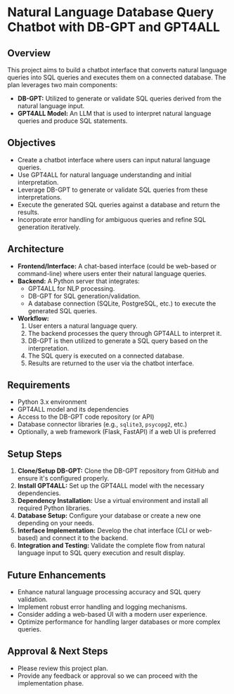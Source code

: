 # Natural Language Database Query Chatbot with DB-GPT and GPT4ALL

## Overview

This project aims to build a chatbot interface that converts natural language queries into SQL queries and executes them on a connected database. The plan leverages two main components:

- **DB-GPT:** Utilized to generate or validate SQL queries derived from the natural language input.
- **GPT4ALL Model:** An LLM that is used to interpret natural language queries and produce SQL statements.

## Objectives

- Create a chatbot interface where users can input natural language queries.
- Use GPT4ALL for natural language understanding and initial interpretation.
- Leverage DB-GPT to generate or validate SQL queries from these interpretations.
- Execute the generated SQL queries against a database and return the results.
- Incorporate error handling for ambiguous queries and refine SQL generation iteratively.

## Architecture

- **Frontend/Interface:** A chat-based interface (could be web-based or command-line) where users enter their natural language queries.
- **Backend:** A Python server that integrates:
  - GPT4ALL for NLP processing.
  - DB-GPT for SQL generation/validation.
  - A database connection (SQLite, PostgreSQL, etc.) to execute the generated SQL queries.
- **Workflow:**
  1. User enters a natural language query.
  2. The backend processes the query through GPT4ALL to interpret it.
  3. DB-GPT is then utilized to generate a SQL query based on the interpretation.
  4. The SQL query is executed on a connected database.
  5. Results are returned to the user via the chatbot interface.

## Requirements

- Python 3.x environment
- GPT4ALL model and its dependencies
- Access to the DB-GPT code repository (or API)
- Database connector libraries (e.g., `sqlite3`, `psycopg2`, etc.)
- Optionally, a web framework (Flask, FastAPI) if a web UI is preferred

## Setup Steps

1. **Clone/Setup DB-GPT:** Clone the DB-GPT repository from GitHub and ensure it's configured properly.
2. **Install GPT4ALL:** Set up the GPT4ALL model with the necessary dependencies.
3. **Dependency Installation:** Use a virtual environment and install all required Python libraries.
4. **Database Setup:** Configure your database or create a new one depending on your needs.
5. **Interface Implementation:** Develop the chat interface (CLI or web-based) and connect it to the backend.
6. **Integration and Testing:** Validate the complete flow from natural language input to SQL query execution and result display.

## Future Enhancements

- Enhance natural language processing accuracy and SQL query validation.
- Implement robust error handling and logging mechanisms.
- Consider adding a web-based UI with a modern user experience.
- Optimize performance for handling larger databases or more complex queries.

## Approval & Next Steps

- Please review this project plan.
- Provide any feedback or approval so we can proceed with the implementation phase.